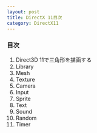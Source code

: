 ```yaml
---
layout: post
title: DirectX 11目次
category: DirectX11
---
```

### 目次
1. Direct3D 11で三角形を描画する
1. Library
1. Mesh
1. Texture
1. Camera
1. Input
1. Sprite
1. Text
1. Sound
1. Random
1. Timer
